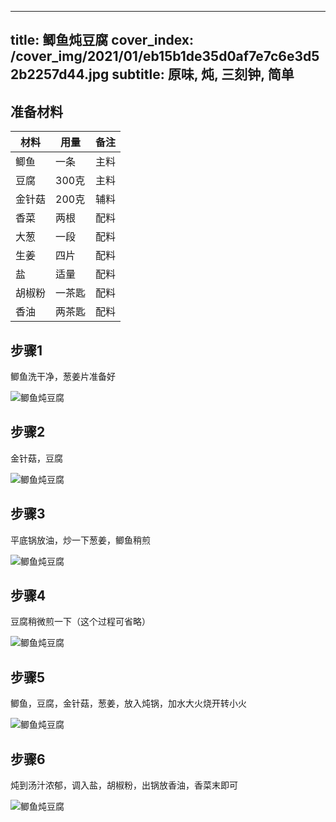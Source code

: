 
---
title: 鲫鱼炖豆腐
cover_index: /cover_img/2021/01/eb15b1de35d0af7e7c6e3d52b2257d44.jpg
subtitle: 原味, 炖, 三刻钟, 简单
---

## 准备材料

| 材料     | 用量 | 备注|
| ------- | ----- | --- |
| 鲫鱼 | 一条| 主料 |
| 豆腐 | 300克| 主料 |
| 金针菇 | 200克| 辅料 |
| 香菜 | 两根| 配料 |
| 大葱 | 一段| 配料 |
| 生姜 | 四片| 配料 |
| 盐 | 适量| 配料 |
| 胡椒粉 | 一茶匙| 配料 |
| 香油 | 两茶匙| 配料 |

## 步骤1

鲫鱼洗干净，葱姜片准备好

![鲫鱼炖豆腐](https://i8.meishichina.com/attachment/recipe/201001/201001151842196.jpg?x-oss-process=style/p320) 

## 步骤2

金针菇，豆腐

![鲫鱼炖豆腐](https://i8.meishichina.com/attachment/recipe/201001/201001151842316.jpg?x-oss-process=style/p320) 

## 步骤3

平底锅放油，炒一下葱姜，鲫鱼稍煎

![鲫鱼炖豆腐](https://i8.meishichina.com/attachment/recipe/201001/201001151843163.jpg?x-oss-process=style/p320) 

## 步骤4

豆腐稍微煎一下（这个过程可省略）

![鲫鱼炖豆腐](https://i8.meishichina.com/attachment/recipe/201001/201001151843446.jpg?x-oss-process=style/p320) 

## 步骤5

鲫鱼，豆腐，金针菇，葱姜，放入炖锅，加水大火烧开转小火

![鲫鱼炖豆腐](https://i8.meishichina.com/attachment/recipe/201001/201001151844235.jpg?x-oss-process=style/p320) 

## 步骤6

炖到汤汁浓郁，调入盐，胡椒粉，出锅放香油，香菜末即可

![鲫鱼炖豆腐](https://i8.meishichina.com/attachment/recipe/201001/201001151845095.jpg?x-oss-process=style/p320) 

